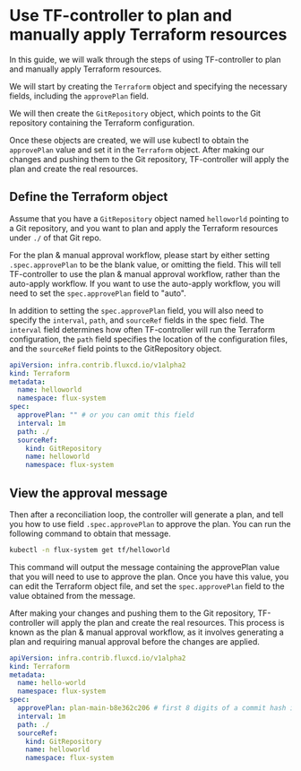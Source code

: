 # Use TF-controller to plan and manually apply Terraform resources

In this guide, we will walk through the steps of using TF-controller to plan and
manually apply Terraform resources.

We will start by creating the `Terraform` object and specifying the necessary fields,
including the `approvePlan` field.

We will then create the `GitRepository` object,
which points to the Git repository containing the Terraform configuration.

Once these objects are created, we will use kubectl to obtain the `approvePlan` value
and set it in the `Terraform` object. After making our changes and pushing them to the Git repository,
TF-controller will apply the plan and create the real resources.

## Define the Terraform object

Assume that you have a `GitRepository` object named `helloworld` pointing to a Git repository, and you want to plan and apply the Terraform resources under `./` of that Git repo.

For the plan & manual approval workflow, please start by either setting `.spec.approvePlan` to be the blank value, or omitting the field. This will tell TF-controller to use the plan & manual approval workflow, rather than the auto-apply workflow.
If you want to use the auto-apply workflow, you will need to set the `spec.approvePlan` field to "auto".

In addition to setting the `spec.approvePlan` field, you will also need to specify the `interval`, `path`,
and `sourceRef` fields in the spec field.
The `interval` field determines how often TF-controller will run the Terraform configuration,
the `path` field specifies the location of the configuration files,
and the `sourceRef` field points to the GitRepository object.

```yaml hl_lines="7"
apiVersion: infra.contrib.fluxcd.io/v1alpha2
kind: Terraform
metadata:
  name: helloworld
  namespace: flux-system
spec:
  approvePlan: "" # or you can omit this field
  interval: 1m
  path: ./
  sourceRef:
    kind: GitRepository
    name: helloworld
    namespace: flux-system
```

## View the approval message

Then after a reconciliation loop, the controller will generate a plan, and tell you how to use field `.spec.approvePlan` to approve the plan.
You can run the following command to obtain that message.

```bash
kubectl -n flux-system get tf/helloworld
```

This command will output the message containing the approvePlan value
that you will need to use to approve the plan.
Once you have this value, you can edit the Terraform object file, and set the `spec.approvePlan` field
to the value obtained from the message.

After making your changes and pushing them to the Git repository,
TF-controller will apply the plan and create the real resources.
This process is known as the plan & manual approval workflow,
as it involves generating a plan and requiring manual approval before the changes are applied.

```yaml hl_lines="7"
apiVersion: infra.contrib.fluxcd.io/v1alpha2
kind: Terraform
metadata:
  name: hello-world
  namespace: flux-system
spec:
  approvePlan: plan-main-b8e362c206 # first 8 digits of a commit hash is enough
  interval: 1m
  path: ./
  sourceRef:
    kind: GitRepository
    name: helloworld
    namespace: flux-system
```